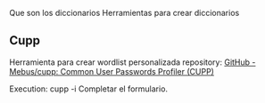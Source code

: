 
Que son los diccionarios
Herramientas para crear diccionarios

## Cupp
Herramienta para crear wordlist personalizada
repository: [GitHub - Mebus/cupp: Common User Passwords Profiler (CUPP)](https://github.com/Mebus/cupp)

Execution:
cupp -i
Completar el formulario.
